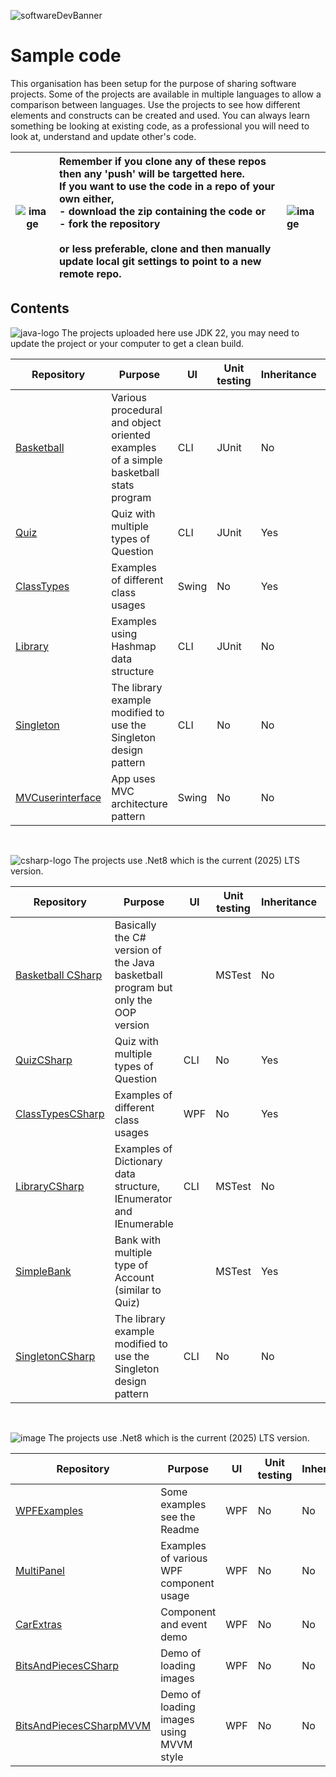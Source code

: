 ![softwareDevBanner](https://github.com/user-attachments/assets/fc32d27d-522c-4b6f-ac89-9ea761a9508c)

# Sample code

This organisation has been setup for the purpose of sharing software projects. Some of the projects are available in multiple languages to allow a comparison between languages.
Use the projects to see how different elements and constructs can be created and used. You can always learn something be looking at existing code, as a professional you will need to look at, 
understand and update other's code. 

| ![image](https://github.com/user-attachments/assets/ebdc6664-2ed2-46d1-acf1-f7a2acc99a5d) | Remember if you clone any of these repos then any 'push' will be targetted here. <br>If you want to use the code in a repo of your own either,<br>- download the zip containing the code or<br>- fork the repository<br><br>or less preferable, clone and then manually update local git settings to point to a new remote repo.| ![image](https://github.com/user-attachments/assets/ebdc6664-2ed2-46d1-acf1-f7a2acc99a5d)
| :---: | :------- | :----------- |

## Contents

![java-logo](https://github.com/user-attachments/assets/79e1eb7b-c2e4-475a-9c4d-1c8208cee2b5) The projects uploaded here use JDK 22, you may need to update the project or your computer to get a clean build.

| Repository | Purpose | UI | Unit testing | Inheritance | Interfaces |
|---|---|---|---|---|---|
| [Basketball](https://github.com/NClan-HND/Basketball) | Various procedural and object oriented examples of a simple basketball stats program | CLI | JUnit | No | Yes |
| [Quiz](https://github.com/NClan-HND/QuizJava) | Quiz with multiple types of Question | CLI | JUnit | Yes | No |
| [ClassTypes](https://github.com/NClan-HND/ClassTypes) | Examples of different class usages | Swing | No | Yes | Yes |
| [Library](https://github.com/NClan-HND/Library) | Examples using Hashmap data structure | CLI | JUnit | No | No |
| [Singleton](https://github.com/NClan-HND/Singleton) | The library example modified to use the Singleton design pattern | CLI | No | No | Yes |
| [MVCuserinterface](https://github.com/NClan-HND/MVCuserinterface) | App uses MVC architecture pattern | Swing | No | No | No |

<br>

![csharp-logo](https://github.com/user-attachments/assets/cdbc216e-8e15-46d7-9753-218ace34f6fd) The projects use .Net8 which is the current (2025) LTS version. 

| Repository | Purpose | UI | Unit testing | Inheritance | Interfaces |
|---|---|---|---|---|---|
| [Basketball CSharp](https://github.com/NClan-HND/Basketball-CSharp) | Basically the C# version of the Java basketball program but only the OOP version | | MSTest | No | Yes |
| [QuizCSharp](https://github.com/NClan-HND/QuizCSharp) | Quiz with multiple types of Question | CLI | No | Yes | No |
| [ClassTypesCSharp](https://github.com/NClan-HND/ClassTypesCSharp) | Examples of different class usages | WPF | No | Yes | Yes |
| [LibraryCSharp](https://github.com/NClan-HND/LibraryCSharp) | Examples of Dictionary data structure, IEnumerator and IEnumerable | CLI | MSTest | No | Yes |
| [SimpleBank](https://github.com/NClan-HND/SimpleBank) | Bank with multiple type of Account (similar to Quiz) | | MSTest| Yes | Yes |
| [SingletonCSharp](https://github.com/NClan-HND/SingletonCSharp) | The library example modified to use the Singleton design pattern | CLI | No | No | Yes |

<br>

![image](https://github.com/user-attachments/assets/e4930e53-815c-4eea-94e5-a7db15ca0a5f) The projects use .Net8 which is the current (2025) LTS version. 

| Repository | Purpose | UI | Unit testing | Inheritance | Interfaces |
|---|---|---|---|---|---|
| [WPFExamples](https://github.com/NClan-HND/WPFExamples) | Some examples see the Readme | WPF | No | No | No |
| [MultiPanel](https://github.com/NClan-HND/MultiPanel) | Examples of various WPF component usage | WPF | No | No | No |
| [CarExtras](https://github.com/NClan-HND/CarExtras) | Component and event demo | WPF | No | No | Yes (3rd party |
| [BitsAndPiecesCSharp](https://github.com/NClan-HND/BitsAndPiecesCSharp) | Demo of loading images | WPF | No | No | No |
| [BitsAndPiecesCSharpMVVM](https://github.com/NClan-HND/BitsAndPiecesCSharpMVVM) | Demo of loading images using MVVM style | WPF | No | No | No |

